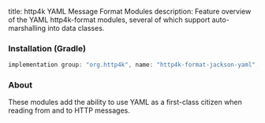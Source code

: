 title: http4k YAML Message Format Modules
description: Feature overview of the YAML http4k-format modules, several of which support auto-marshalling into data classes.

### Installation (Gradle)

```groovy
implementation group: "org.http4k", name: "http4k-format-jackson-yaml", version: "3.273.0"
```

### About
These modules add the ability to use YAML as a first-class citizen when reading from and to HTTP messages. 

[http4k]: https://http4k.org
